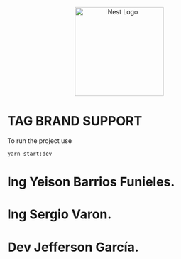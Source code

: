 <p align="center">
  <a href="http://nestjs.com/" target="blank"><img src="https://nestjs.com/img/logo-small.svg" width="200" alt="Nest Logo" /></a>
</p>

# TAG BRAND SUPPORT
To run the project use
```
yarn start:dev
```


# Ing Yeison Barrios Funieles.
# Ing Sergio Varon.
# Dev Jefferson García.
